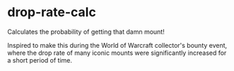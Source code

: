 # drop-rate-calc
Calculates the probability of getting that damn mount!

Inspired to make this during the World of Warcraft collector's bounty event, where 
the drop rate of many iconic mounts were significantly increased for a short period of time.

